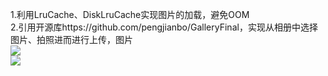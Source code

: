 1.利用LruCache、DiskLruCache实现图片的加载，避免OOM </br>
2.引用开源库https://github.com/pengjianbo/GalleryFinal，实现从相册中选择图片、拍照进而进行上传，图片</br>
![](https://github.com/xsy2015/MyPhoto/blob/master/app/src/main/assets/yy.gif)</br>
![](https://github.com/xsy2015/MyPhoto/blob/master/app/src/main/assets/XX.gif)
